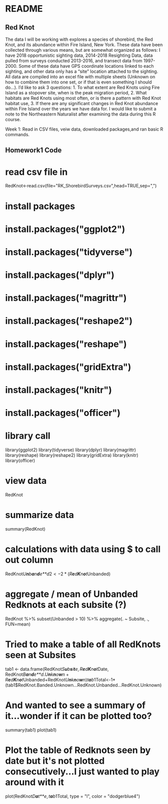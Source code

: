 README
================

Red Knot
--------

The data I will be working with explores a species of shorebird, the Red Knot, and its abundance within Fire Island, New York. These data have been collected through various means, but are somewhat organized as follows: I have 2018 opportunistic sighting data, 2014-2018 Resighting Data, data pulled from surveys conducted 2013-2016, and transect data from 1997-2000. Some of these data have GPS coordinate locations linked to each sighting, and other data only has a “site” location attached to the sighting. All data are compiled into an excel file with multiple sheets (Unknown on how to combine them into one set, or if that is even something I should do…).
I’d like to ask 3 questions: 1. To what extent are Red Knots using Fire Island as a stopover site, when is the peak migration period, 2. What habitats are Red Knots using most often, or is there a pattern with Red Knot habitat use, 3. If there are any significant changes in Red Knot abundance within Fire Island over the years we have data for. I would like to submit a note to the Northeastern Naturalist after examining the data during this R course.

Week 1: Read in CSV files, veiw data, downloaded packages,and ran basic R commands.

Homework1 Code
--------------

read csv file in
================

RedKnot&lt;-read.csv(file="RK\_ShorebirdSurveys.csv",head=TRUE,sep=",")

install packages
================

install.packages("ggplot2")
===========================

install.packages("tidyverse")
=============================

install.packages("dplyr")
=========================

install.packages("magrittr")
============================

install.packages("reshape2")
============================

install.packages("reshape")
===========================

install.packages("gridExtra")
=============================

install.packages("knitr")
=========================

install.packages("officer")
===========================

library call
============

library(ggplot2) library(tidyverse) library(dplyr) library(magrittr) library(reshape) library(reshape2) library(gridExtra) library(knitr) library(officer)

view data
=========

RedKnot

summarize data
==============

summary(RedKnot)

calculations with data using $ to call out column
=================================================

RedKnot*U**n**b**a**n**d**e**d*2 &lt; −2 \* (*R**e**d**K**n**o**t*Unbanded)

aggregate / mean of Unbanded Redknots at each subsite (?)
=========================================================

RedKnot %&gt;% subset(Unbanded &gt; 10) %&gt;% aggregate(. ~ Subsite, ., FUN=mean)

Tried to make a table of all RedKnots seen at Subsites
======================================================

tab1 &lt;- data.frame(RedKnot*S**u**b**s**i**t**e*, *R**e**d**K**n**o**t*Date, RedKnot*B**a**n**d**e**d*.*U**n**k**n**o**w**n* + *R**e**d**K**n**o**t*Unbanded+RedKnot*U**n**k**n**o**w**n*)*t**a**b*1Total&lt;-1\*(tab1$RedKnot.Banded.Unknown...RedKnot.Unbanded...RedKnot.Unknown)

And wanted to see a summary of it...wonder if it can be plotted too?
====================================================================

summary(tab1) plot(tab1)

Plot the table of Redknots seen by date but it's not plotted consecutively...I just wanted to play around with it
=================================================================================================================

plot(RedKnot*D**a**t**e*, *t**a**b*1Total, type = "l", color = "dodgerblue4")
